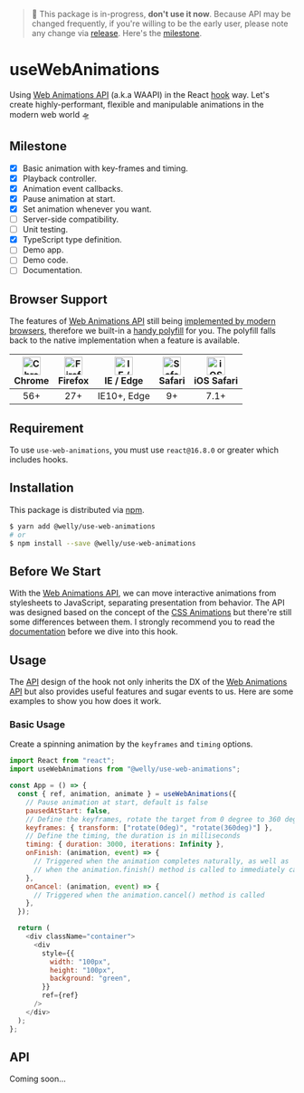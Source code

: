 > 🚧 This package is in-progress, **don't use it now**. Because API may be changed frequently, if you're willing to be the early user, please note any change via [release](https://github.com/wellyshen/use-web-animations/releases). Here's the [milestone](#milestone).

# useWebAnimations

Using [Web Animations API](https://developer.mozilla.org/en-US/docs/Web/API/Web_Animations_API) (a.k.a WAAPI) in the React [hook](https://reactjs.org/docs/hooks-custom.html#using-a-custom-hook) way. Let's create highly-performant, flexible and manipulable animations in the modern web world 🛸

## Milestone

- [x] Basic animation with key-frames and timing.
- [x] Playback controller.
- [x] Animation event callbacks.
- [x] Pause animation at start.
- [x] Set animation whenever you want.
- [ ] Server-side compatibility.
- [ ] Unit testing.
- [x] TypeScript type definition.
- [ ] Demo app.
- [ ] Demo code.
- [ ] Documentation.

## Browser Support

The features of [Web Animations API](https://developer.mozilla.org/en-US/docs/Web/API/Web_Animations_API) still being [implemented by modern browsers](https://caniuse.com/#feat=web-animation), therefore we built-in a [handy polyfill](https://github.com/web-animations/web-animations-js) for you. The polyfill falls back to the native implementation when a feature is available.

| <img src="https://raw.githubusercontent.com/alrra/browser-logos/master/src/chrome/chrome_48x48.png" alt="Chrome" width="32px" height="32px" /><br/>Chrome | <img src="https://raw.githubusercontent.com/alrra/browser-logos/master/src/firefox/firefox_48x48.png" alt="Firefox" width="32px" height="32px" /><br/>Firefox | <img src="https://raw.githubusercontent.com/alrra/browser-logos/master/src/edge/edge_48x48.png" alt="IE / Edge" width="32px" height="32px" /><br/>IE / Edge | <img src="https://raw.githubusercontent.com/alrra/browser-logos/master/src/safari/safari_48x48.png" alt="Safari" width="32px" height="32px" /><br/>Safari | <img src="https://raw.githubusercontent.com/alrra/browser-logos/master/src/safari-ios/safari-ios_48x48.png" alt="iOS Safari" width="32px" height="32px" /><br/>iOS Safari |
| :-------------------------------------------------------------------------------------------------------------------------------------------------------: | :-----------------------------------------------------------------------------------------------------------------------------------------------------------: | :---------------------------------------------------------------------------------------------------------------------------------------------------------: | :-------------------------------------------------------------------------------------------------------------------------------------------------------: | :-----------------------------------------------------------------------------------------------------------------------------------------------------------------------: |
|                                                                            56+                                                                            |                                                                              27+                                                                              |                                                                         IE10+, Edge                                                                         |                                                                            9+                                                                             |                                                                                   7.1+                                                                                    |

## Requirement

To use `use-web-animations`, you must use `react@16.8.0` or greater which includes hooks.

## Installation

This package is distributed via [npm](https://www.npmjs.com/package/@welly/use-web-animations).

```sh
$ yarn add @welly/use-web-animations
# or
$ npm install --save @welly/use-web-animations
```

## Before We Start

With the [Web Animations API](https://developer.mozilla.org/en-US/docs/Web/API/Web_Animations_API), we can move interactive animations from stylesheets to JavaScript, separating presentation from behavior. The API was designed based on the concept of the [CSS Animations](https://developer.mozilla.org/en-US/docs/Web/CSS/CSS_Animations/Using_CSS_animations) but there're still some differences between them. I strongly recommend you to read the [documentation](https://developer.mozilla.org/en-US/docs/Web/API/Web_Animations_API/Using_the_Web_Animations_API) before we dive into this hook.

## Usage

The [API](#api) design of the hook not only inherits the DX of the [Web Animations API](https://developer.mozilla.org/en-US/docs/Web/API/Web_Animations_API) but also provides useful features and sugar events to us. Here are some examples to show you how does it work.

### Basic Usage

Create a spinning animation by the `keyframes` and `timing` options.

```js
import React from "react";
import useWebAnimations from "@welly/use-web-animations";

const App = () => {
  const { ref, animation, animate } = useWebAnimations({
    // Pause animation at start, default is false
    pausedAtStart: false,
    // Define the keyframes, rotate the target from 0 degree to 360 degree
    keyframes: { transform: ["rotate(0deg)", "rotate(360deg)"] },
    // Define the timing, the duration is in milliseconds
    timing: { duration: 3000, iterations: Infinity },
    onFinish: (animation, event) => {
      // Triggered when the animation completes naturally, as well as
      // when the animation.finish() method is called to immediately cause the animation to finish up
    },
    onCancel: (animation, event) => {
      // Triggered when the animation.cancel() method is called
    },
  });

  return (
    <div className="container">
      <div
        style={{
          width: "100px",
          height: "100px",
          background: "green",
        }}
        ref={ref}
      />
    </div>
  );
};
```

## API

Coming soon...
